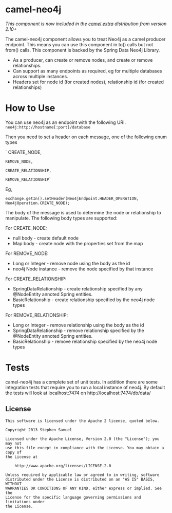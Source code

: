 camel-neo4j
========

*This component is now included in the [camel extra](http://camel.apache.org/spring-neo4j.html) distribution from version 2.10+*


The camel-neo4j component allows you to treat Neo4j as a camel producer endpoint. This means you can use this component in to() calls but not from() calls. This component is backed by the Spring Data Neo4j Library.

* As a producer, can create or remove nodes, and create or remove relationships.
* Can support as many endpoints as required, eg for multiple databases across multiple instances.
* Headers set for node id (for created nodes), relationship id (for created relationships)

How to Use
==========

You can use neo4j as an endpoint with the following URI.
`neo4j:http://hostname[:port]/database`

Then you need to set a header on each message, one of the following enum types

`	CREATE_NODE,

	REMOVE_NODE,

	CREATE_RELATIONSHIP,

	REMOVE_RELATIONSHIP`

Eg,

`exchange.getIn().setHeader(Neo4jEndpoint.HEADER_OPERATION, Neo4jOperation.CREATE_NODE);`

The body of the message is used to determine the node or relationship to manipulate. The following body types are supported:

For CREATE_NODE:

* null body - create default node
* Map body - create node with the properties set from the map

For REMOVE_NODE:

* Long or Integer - remove node using the body as the id
* neo4j Node instance - remove the node specified by that instance

 For CREATE_RELATIONSHIP:

* SpringDataRelationship - create relationship specified by any @NodeEntity annoted Spring entities.
* BasicRelationship - create relationship specified by the neo4j node types

For REMOVE_RELATIONSHIP:

* Long or Integer - remove relationship using the body as the id
* SpringDataRelationship - remove relationship specified by the @NodeEntity annoted Spring entities.
* BasicRelationship - remove relationship specified by the neo4j node types

Tests
=====

camel-neo4j has a complete set of unit tests. In addition there are some integration tests that require you to run a local instance of neo4j. By default the tests will look at localhost:7474 on http://localhost:7474/db/data/

## License
```
This software is licensed under the Apache 2 license, quoted below.

Copyright 2013 Stephen Samuel

Licensed under the Apache License, Version 2.0 (the "License"); you may not
use this file except in compliance with the License. You may obtain a copy of
the License at

    http://www.apache.org/licenses/LICENSE-2.0

Unless required by applicable law or agreed to in writing, software
distributed under the License is distributed on an "AS IS" BASIS, WITHOUT
WARRANTIES OR CONDITIONS OF ANY KIND, either express or implied. See the
License for the specific language governing permissions and limitations under
the License.
```

